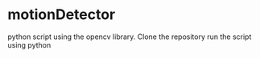 # motionDetector
python script using the opencv library.
Clone the repository
run the script using python 
